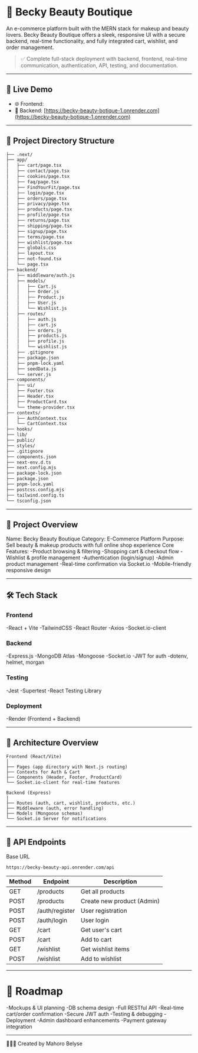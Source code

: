 # 💄 Becky Beauty Boutique

An e-commerce platform built with the MERN stack for makeup and beauty lovers. Becky Beauty Boutique offers a sleek, responsive UI with a secure backend, real-time functionality, and fully integrated cart, wishlist, and order management.

> ✅ Complete full-stack deployment with backend, frontend, real-time communication, authentication, API, testing, and documentation.

---

## 🚀 Live Demo

- 🌐 Frontend:  
- 📡 Backend: [https://becky-beauty-botique-1.onrender.com](https://becky-beauty-botique-1.onrender.com)
---

## 📂 Project Directory Structure

```bash
├── .next/
├── app/
│   ├── cart/page.tsx
│   ├── contact/page.tsx
│   ├── cookies/page.tsx
│   ├── faq/page.tsx
│   ├── FindYourFit/page.tsx
│   ├── login/page.tsx
│   ├── orders/page.tsx
│   ├── privacy/page.tsx
│   ├── products/page.tsx
│   ├── profile/page.tsx
│   ├── returns/page.tsx
│   ├── shipping/page.tsx
│   ├── signup/page.tsx
│   ├── terms/page.tsx
│   ├── wishlist/page.tsx
│   ├── globals.css
│   ├── layout.tsx
│   ├── not-found.tsx
│   └── page.tsx
├── backend/
│   ├── middleware/auth.js
│   ├── models/
│   │   ├── Cart.js
│   │   ├── Order.js
│   │   ├── Product.js
│   │   ├── User.js
│   │   └── Wishlist.js
│   ├── routes/
│   │   ├── auth.js
│   │   ├── cart.js
│   │   ├── orders.js
│   │   ├── products.js
│   │   ├── profile.js
│   │   └── wishlist.js
│   ├── .gitignore
│   ├── package.json
│   ├── pnpm-lock.yaml
│   ├── seedData.js
│   └── server.js
├── components/
│   ├── ui/
│   ├── Footer.tsx
│   ├── Header.tsx
│   ├── ProductCard.tsx
│   └── theme-provider.tsx
├── contexts/
│   ├── AuthContext.tsx
│   └── CartContext.tsx
├── hooks/
├── lib/
├── public/
├── styles/
├── .gitignore
├── components.json
├── next-env.d.ts
├── next.config.mjs
├── package-lock.json
├── package.json
├── pnpm-lock.yaml
├── postcss.config.mjs
├── tailwind.config.ts
└── tsconfig.json
```
---

## 🧠 Project Overview

Name: Becky Beauty Boutique
Category: E-Commerce Platform
Purpose: Sell beauty & makeup products with full online shop experience
Core Features:
-Product browsing & filtering
-Shopping cart & checkout flow
-Wishlist & profile management
-Authentication (login/signup)
-Admin product management
-Real-time confirmation via Socket.io
-Mobile-friendly responsive design

---

## 🛠️ Tech Stack

### Frontend
-React + Vite
-TailwindCSS
-React Router
-Axios
-Socket.io-client

### Backend
-Express.js
-MongoDB Atlas
-Mongoose
-Socket.io
-JWT for auth
-dotenv, helmet, morgan

### Testing
-Jest
-Supertest
-React Testing Library

### Deployment
-Render (Frontend + Backend)

---
## 📐 Architecture Overview
```
Frontend (React/Vite)
│
├── Pages (app directory with Next.js routing)
├── Contexts for Auth & Cart
├── Components (Header, Footer, ProductCard)
└── Socket.io-client for real-time features

Backend (Express)
│
├── Routes (auth, cart, wishlist, products, etc.)
├── Middleware (auth, error handling)
├── Models (Mongoose schemas)
└── Socket.io Server for notifications
```
 ---

 ## 🧾 API Endpoints
 Base URL
```
https://becky-beauty-api.onrender.com/api
```
| Method | Endpoint         | Description             |
|--------|------------------|-------------------------|
| GET    | /products        | Get all products        |
| POST   | /products        | Create new product (Admin) |
| POST   | /auth/register   | User registration       |
| POST   | /auth/login      | User login              |
| GET    | /cart            | Get user's cart         |
| POST   | /cart            | Add to cart             |
| GET    | /wishlist        | Get wishlist items      |
| POST   | /wishlist        | Add to wishlist         |


---
# 🧭 Roadmap

-Mockups & UI planning
-DB schema design
-Full RESTful API
-Real-time cart/order confirmation
-Secure JWT auth
-Testing & debugging
-Deployment
-Admin dashboard enhancements
-Payment gateway integration

---
 👩🏽‍💻 Created by Mahoro Belyse








